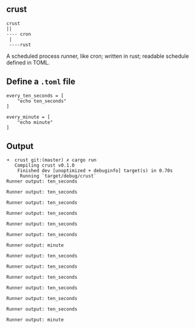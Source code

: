 crust
----

````
crust
||
---- cron
 |
 ----rust
````

A scheduled process runner, like cron; written in rust; readable schedule defined in TOML.


Define a `.toml` file
----
````
every_ten_seconds = [
    "echo ten_seconds"
]

every_minute = [
    "echo minute"
]
````

Output
----
````
➜  crust git:(master) ✗ cargo run
   Compiling crust v0.1.0
    Finished dev [unoptimized + debuginfo] target(s) in 0.70s
     Running `target/debug/crust`
Runner output: ten_seconds

Runner output: ten_seconds

Runner output: ten_seconds

Runner output: ten_seconds

Runner output: ten_seconds

Runner output: ten_seconds

Runner output: minute

Runner output: ten_seconds

Runner output: ten_seconds

Runner output: ten_seconds

Runner output: ten_seconds

Runner output: ten_seconds

Runner output: ten_seconds

Runner output: minute
````

